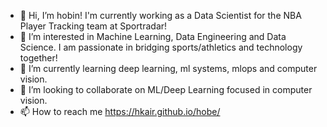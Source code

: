 - 👋 Hi, I’m hobin! I'm currently working as a Data Scientist for the NBA Player Tracking team at Sportradar!
- 👀 I’m interested in Machine Learning, Data Engineering and Data Science. I am passionate in bridging sports/athletics and technology together!
- 🌱 I’m currently learning deep learning, ml systems, mlops and computer vision.
- 💞️ I’m looking to collaborate on ML/Deep Learning focused in computer vision.
- 📫 How to reach me https://hkair.github.io/hobe/

<!---
hkair/hkair is a ✨ special ✨ repository because its `README.md` (this file) appears on your GitHub profile.
You can click the Preview link to take a look at your changes.
--->
